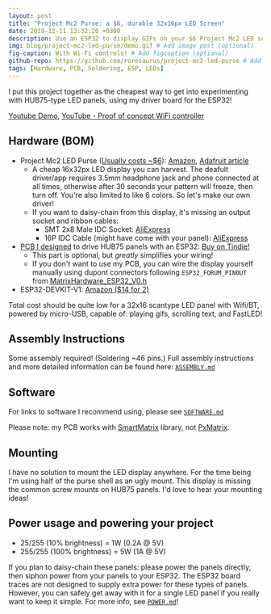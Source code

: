 ```yaml
---
layout: post
title: "Project Mc2 Purse: a $6, durable 32x16px LED Screen"
date: 2019-12-11 13:32:20 +0300
description: Use an ESP32 to display GIFs on your $6 Project Mc2 LED screen! # Add post description (optional)
img: blog/project-mc2-led-purse/demo.gif # Add image post (optional)
fig-caption: With Wi-Fi controls! # Add figcaption (optional)
github-repo: https://github.com/rorosaurus/project-mc2-led-purse # Add github repo (optional)
tags: [Hardware, PCB, Soldering, ESP, LEDs]
---
```


I put this project together as the cheapest way to get into experimenting with HUB75-type LED panels, using my driver board for the ESP32!

[Youtube Demo](https://www.youtube.com/watch?v=3-5VtH-2Txw), [YouTube - Proof of concept WiFi controller](https://www.youtube.com/watch?v=pXGxG_d0u60)

## Hardware (BOM)
* Project Mc2 LED Purse ([Usually costs ~$6](https://camelcamelcamel.com/Project-Mc2-Toy-Light-Purse/product/B071LQR2QG)): [Amazon](https://smile.amazon.com/dp/B071LQR2QG/), [Adafruit article](https://blog.adafruit.com/2019/03/06/issue-16-hackspace-magazine-can-i-hack-it-a-smart-pixel-purse-neopixels-making-hackspacemag-biglesp/)
  * A cheap 16x32px LED display you can harvest. The deafult driver/app requires 3.5mm headphone jack and phone connected at all times, otherwise after 30 seconds your pattern will freeze, then turn off. You're also limited to like 6 colors.  So let's make our own driver!
  * If you want to daisy-chain from this display, it's missing an output socket and ribbon cables:
    * SMT 2x8 Male IDC Socket: [AliExpress](https://www.aliexpress.com/item/32989866598.html)
    * 16P IDC Cable (might have come with your panel): [AliExpress](https://www.aliexpress.com/item/32873766356.html)
* [PCB I designed](https://github.com/rorosaurus/esp32-hub75-driver) to drive HUB75 panels with an ESP32: [Buy on Tindie!](https://www.tindie.com/products/18357/)
  * This part is optional, but *greatly* simplifies your wiring!
  * If you don't want to use my PCB, you can wire the display yourself manually using dupont connectors following `ESP32_FORUM_PINOUT` from [MatrixHardware_ESP32_V0.h](https://github.com/pixelmatix/SmartMatrix/blob/teensylc/src/MatrixHardware_ESP32_V0.h)
* ESP32-DEVKIT-V1: [Amazon ($14 for 2)](https://smile.amazon.com/gp/product/B07Q576VWZ/)

Total cost should be quite low for a 32x16 scantype LED panel with Wifi/BT, powered by micro-USB, capable of: playing gifs, scrolling text, and FastLED!

## Assembly Instructions
Some assembly required! (Soldering ~46 pins.) Full assembly instructions and more detailed information can be found here: [`ASSEMBLY.md`](https://github.com/rorosaurus/esp32-hub75-driver/blob/master/ASSEMBLY.md)

## Software
For links to software I recommend using, please see [`SOFTWARE.md`](https://github.com/rorosaurus/esp32-hub75-driver/blob/master/SOFTWARE.md)

Please note: my PCB works with [SmartMatrix](https://github.com/pixelmatix/SmartMatrix/tree/teensylc) library, not [PxMatrix](https://github.com/2dom/PxMatrix).

## Mounting
I have no solution to mount the LED display anywhere. For the time being I'm using half of the purse shell as an ugly mount. This display is missing the common screw mounts on HUB75 panels. I'd love to hear your mounting ideas!

## Power usage and powering your project
* 25/255 (10% brightness) = 1W (0.2A @ 5V)
* 255/255 (100% brightness) = 5W (1A @ 5V)

If you plan to daisy-chain these panels: please power the panels directly, then siphon power from your panels to your ESP32. The ESP32 board traces are not designed to supply extra power for these types of panels. However, you can safely get away with it for a single LED panel if you really want to keep it simple. For more info, see [`POWER.md`](https://github.com/rorosaurus/esp32-hub75-driver/blob/master/POWER.md)!